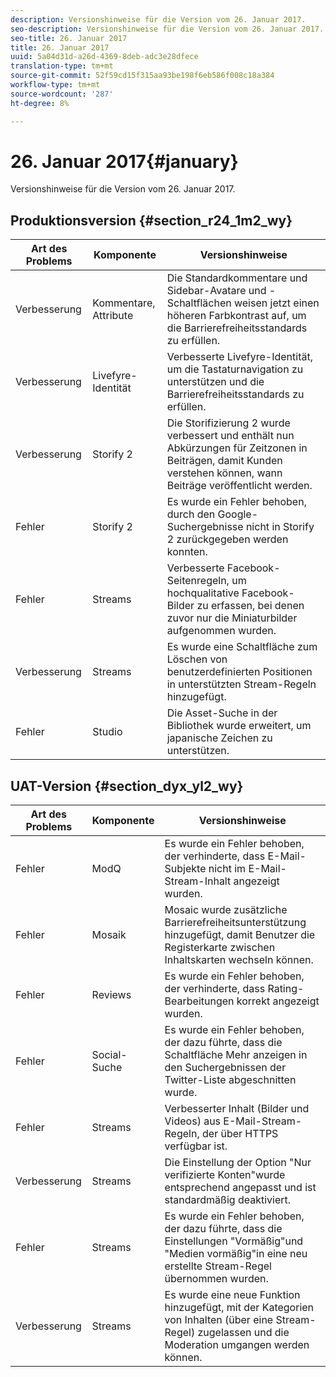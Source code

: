 ```yaml
---
description: Versionshinweise für die Version vom 26. Januar 2017.
seo-description: Versionshinweise für die Version vom 26. Januar 2017.
seo-title: 26. Januar 2017
title: 26. Januar 2017
uuid: 5a04d31d-a26d-4369-8deb-adc3e28dfece
translation-type: tm+mt
source-git-commit: 52f59cd15f315aa93be198f6eb586f008c18a384
workflow-type: tm+mt
source-wordcount: '287'
ht-degree: 8%

---
```



# 26. Januar 2017{#january}

Versionshinweise für die Version vom 26. Januar 2017.

## Produktionsversion {#section_r24_1m2_wy}

| Art des Problems | Komponente | Versionshinweise |
|--- |--- |--- |
| Verbesserung | Kommentare, Attribute | Die Standardkommentare und Sidebar-Avatare und -Schaltflächen weisen jetzt einen höheren Farbkontrast auf, um die Barrierefreiheitsstandards zu erfüllen. |
| Verbesserung | Livefyre-Identität | Verbesserte Livefyre-Identität, um die Tastaturnavigation zu unterstützen und die Barrierefreiheitsstandards zu erfüllen. |
| Verbesserung | Storify 2 | Die Storifizierung 2 wurde verbessert und enthält nun Abkürzungen für Zeitzonen in Beiträgen, damit Kunden verstehen können, wann Beiträge veröffentlicht werden. |
| Fehler | Storify 2 | Es wurde ein Fehler behoben, durch den Google-Suchergebnisse nicht in Storify 2 zurückgegeben werden konnten. |
| Fehler | Streams | Verbesserte Facebook-Seitenregeln, um hochqualitative Facebook-Bilder zu erfassen, bei denen zuvor nur die Miniaturbilder aufgenommen wurden. |
| Verbesserung | Streams | Es wurde eine Schaltfläche zum Löschen von benutzerdefinierten Positionen in unterstützten Stream-Regeln hinzugefügt. |
| Fehler | Studio | Die Asset-Suche in der Bibliothek wurde erweitert, um japanische Zeichen zu unterstützen. |


## UAT-Version {#section_dyx_yl2_wy}

| Art des Problems | Komponente | Versionshinweise |
|--- |--- |--- |
| Fehler | ModQ | Es wurde ein Fehler behoben, der verhinderte, dass E-Mail-Subjekte nicht im E-Mail-Stream-Inhalt angezeigt wurden. |
| Fehler | Mosaik | Mosaic wurde zusätzliche Barrierefreiheitsunterstützung hinzugefügt, damit Benutzer die Registerkarte zwischen Inhaltskarten wechseln können. |
| Fehler | Reviews | Es wurde ein Fehler behoben, der verhinderte, dass Rating-Bearbeitungen korrekt angezeigt wurden. |
| Fehler | Social-Suche | Es wurde ein Fehler behoben, der dazu führte, dass die Schaltfläche Mehr anzeigen in den Suchergebnissen der Twitter-Liste abgeschnitten wurde. |
| Fehler | Streams | Verbesserter Inhalt (Bilder und Videos) aus E-Mail-Stream-Regeln, der über HTTPS verfügbar ist. |
| Verbesserung | Streams | Die Einstellung der Option &quot;Nur verifizierte Konten&quot;wurde entsprechend angepasst und ist standardmäßig deaktiviert. |
| Fehler | Streams | Es wurde ein Fehler behoben, der dazu führte, dass die Einstellungen &quot;Vormäßig&quot;und &quot;Medien vormäßig&quot;in eine neu erstellte Stream-Regel übernommen wurden. |
| Verbesserung | Streams | Es wurde eine neue Funktion hinzugefügt, mit der Kategorien von Inhalten (über eine Stream-Regel) zugelassen und die Moderation umgangen werden können. |


